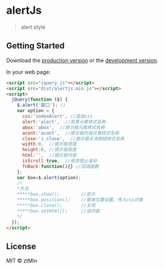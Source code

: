 # alertJs

> alert style


## Getting Started

Download the [production version][min] or the [development version][max].

[min]: https://raw.githubusercontent.com/ztMin/jquery-alertjs/master/dist/jquery.alertjs.min.js
[max]: https://raw.githubusercontent.com/ztMin/jquery-alertjs/master/dist/jquery.alertjs.js

In your web page:

```html
<script src="jquery.js"></script>
<script src="dist/alertjs.min.js"></script>
<script>
  jQuery(function ($) {
    $.alert('窗口'); //
    var option = {
      css:'indexAlert', //追加css
      alert:'alert',  //背景元素样式名称
      abox:'abox',  //提示框元素样式名称
      acont:'acont',  //提示框内容元素样式名称
      close:'i_close',  //提示框关闭按钮样式名称
      width:0,  //提示框宽度
      height:0, //提示框高度
      html:'',  //提示框内容
      isScroll:true,  //是否阻止滚动
      fnBack:function(){} //回调函数
    };
    var box=$.alert(option);
    /*
    *方法
    *****box.show(); 		//显示
    *****box.position();	//窗体位置设置，传入css对象
    *****box.close();		//关闭
    *****box.setHtml();		//设内容
    */
  });
</script>
```


## License

MIT © ztMin
